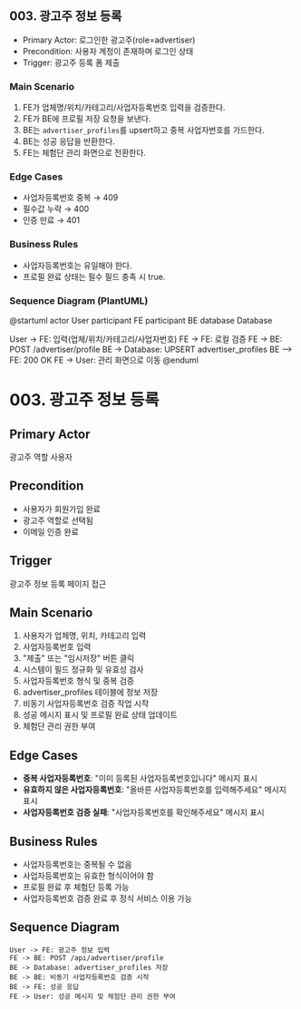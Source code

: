 ## 003. 광고주 정보 등록

- Primary Actor: 로그인한 광고주(role=advertiser)
- Precondition: 사용자 계정이 존재하며 로그인 상태
- Trigger: 광고주 등록 폼 제출

### Main Scenario
1. FE가 업체명/위치/카테고리/사업자등록번호 입력을 검증한다.
2. FE가 BE에 프로필 저장 요청을 보낸다.
3. BE는 `advertiser_profiles`를 upsert하고 중복 사업자번호를 가드한다.
4. BE는 성공 응답을 반환한다.
5. FE는 체험단 관리 화면으로 전환한다.

### Edge Cases
- 사업자등록번호 중복 → 409
- 필수값 누락 → 400
- 인증 만료 → 401

### Business Rules
- 사업자등록번호는 유일해야 한다.
- 프로필 완료 상태는 필수 필드 충족 시 true.

### Sequence Diagram (PlantUML)
@startuml
actor User
participant FE
participant BE
database Database

User -> FE: 입력(업체/위치/카테고리/사업자번호)
FE -> FE: 로컬 검증
FE -> BE: POST /advertiser/profile
BE -> Database: UPSERT advertiser_profiles
BE --> FE: 200 OK
FE -> User: 관리 화면으로 이동
@enduml




# 003. 광고주 정보 등록

## Primary Actor
광고주 역할 사용자

## Precondition
- 사용자가 회원가입 완료
- 광고주 역할로 선택됨
- 이메일 인증 완료

## Trigger
광고주 정보 등록 페이지 접근

## Main Scenario
1. 사용자가 업체명, 위치, 카테고리 입력
2. 사업자등록번호 입력
3. "제출" 또는 "임시저장" 버튼 클릭
4. 시스템이 필드 정규화 및 유효성 검사
5. 사업자등록번호 형식 및 중복 검증
6. advertiser_profiles 테이블에 정보 저장
7. 비동기 사업자등록번호 검증 작업 시작
8. 성공 메시지 표시 및 프로필 완료 상태 업데이트
9. 체험단 관리 권한 부여

## Edge Cases
- **중복 사업자등록번호**: "이미 등록된 사업자등록번호입니다" 메시지 표시
- **유효하지 않은 사업자등록번호**: "올바른 사업자등록번호를 입력해주세요" 메시지 표시
- **사업자등록번호 검증 실패**: "사업자등록번호를 확인해주세요" 메시지 표시

## Business Rules
- 사업자등록번호는 중복될 수 없음
- 사업자등록번호는 유효한 형식이어야 함
- 프로필 완료 후 체험단 등록 가능
- 사업자등록번호 검증 완료 후 정식 서비스 이용 가능

## Sequence Diagram
```plantuml
User -> FE: 광고주 정보 입력
FE -> BE: POST /api/advertiser/profile
BE -> Database: advertiser_profiles 저장
BE -> BE: 비동기 사업자등록번호 검증 시작
BE -> FE: 성공 응답
FE -> User: 성공 메시지 및 체험단 관리 권한 부여
```